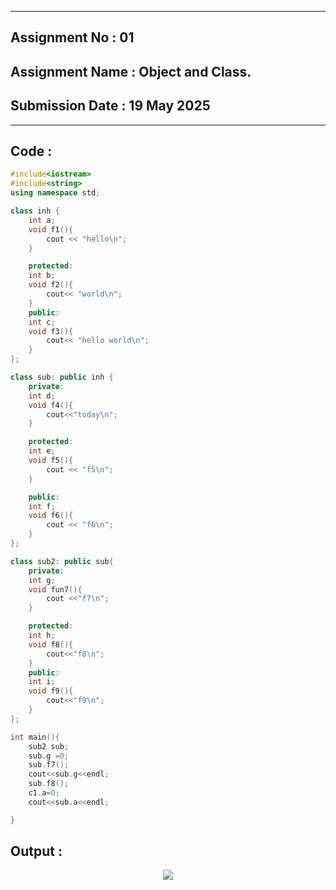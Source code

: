 
----------
## **Assignment No : 01**

## **Assignment Name : Object and Class.**

## **Submission Date : 19 May 2025**

----------

## **Code :**
```Cpp
#include<iostream>
#include<string>
using namespace std;

class inh {
    int a;
    void f1(){
        cout << "hello\n";
    }

    protected:
    int b;
    void f2(){
        cout<< "world\n";
    }
    public:
    int c;
    void f3(){
        cout<< "hello world\n";
    }
};

class sub: public inh {
    private:
    int d;
    void f4(){
        cout<<"today\n";
    }

    protected:
    int e;
    void f5(){
        cout << "f5\n";
    }

    public:
    int f;
    void f6(){
        cout << "f6\n";
    }
};

class sub2: public sub{
    private:
    int g;
    void fun7(){
        cout <<"f7\n";
    }

    protected:
    int h;
    void f8(){
        cout<<"f8\n";
    }
    public:
    int i;
    void f9(){
        cout<<"f9\n";
    }
};

int main(){
    sub2 sub;
    sub.g =0;
    sub.f7();
    cout<<sub.g<<endl;
    sub.f8();
    c1.a=0;
    cout<<sub.a<<endl;

}


```

## **Output :**
<p align="center">
<img src="![image](https://github.com/user-attachments/assets/e4d2f12d-16bc-4456-b661-7cf22c1c467e)">

</p>





